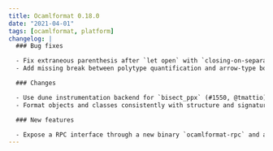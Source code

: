 ```yaml
---
title: Ocamlformat 0.18.0
date: "2021-04-01"
tags: [ocamlformat, platform]
changelog: |
  ### Bug fixes

  - Fix extraneous parenthesis after `let open` with `closing-on-separate-line` (#1612, @Julow)
  - Add missing break between polytype quantification and arrow-type body (#1615, @gpetiot)

  ### Changes

  - Use dune instrumentation backend for `bisect_ppx` (#1550, @tmattio)
  - Format objects and classes consistently with structure and signature items (#1569, @bikallem)

  ### New features

  - Expose a RPC interface through a new binary `ocamlformat-rpc` and a new library `ocamlformat-rpc-lib` (#1586, @gpetiot, @voodoos)
---
```


